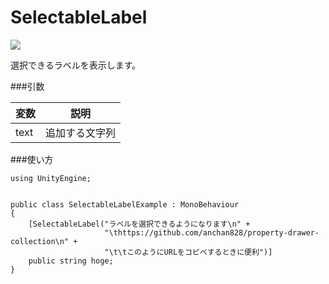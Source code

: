 SelectableLabel
==========================

![](https://raw.github.com/anchan828/file-place/master/property-drawer-collection/Screen%20Shot%202013-07-28%20at%2022.45.03.png)

選択できるラベルを表示します。

###引数

|変数|説明|
|---|---|
|text|追加する文字列|

###使い方

```
using UnityEngine;


public class SelectableLabelExample : MonoBehaviour
{
    [SelectableLabel("ラベルを選択できるようになります\n" +
                     "\thttps://github.com/anchan828/property-drawer-collection\n" +
                     "\t\tこのようにURLをコピペするときに便利")]
    public string hoge;
}
```
